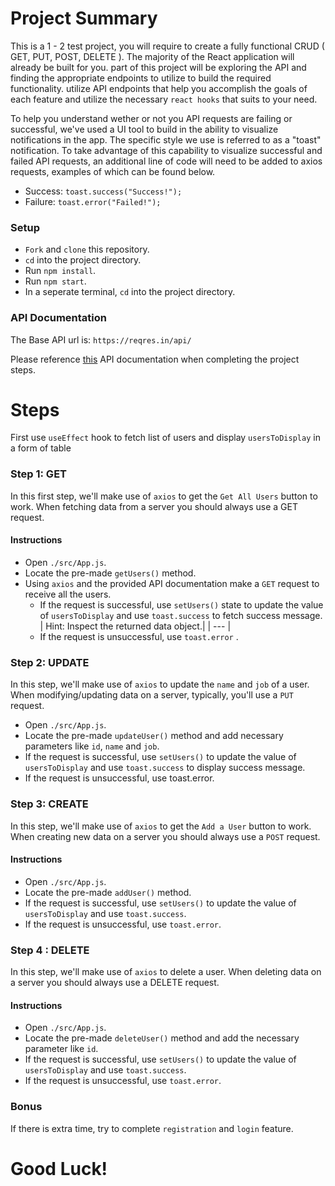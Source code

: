 # Project Summary

This is a 1 - 2 test project, you will require to create a fully functional CRUD ( GET, PUT, POST, DELETE ). The majority of the React application will already be built for you. part of this project will be exploring the API and finding the appropriate endpoints to utilize to build the required functionality. utilize API endpoints that help you accomplish the goals of each feature and utilize the necessary `react hooks` that suits to your need.

To help you understand wether or not you API requests are failing or successful, we've used a UI tool to build in the ability to visualize notifications in the app. The specific style we use is referred to as a "toast" notification. To take advantage of this capability to visualize successful and failed API requests, an additional line of code will need to be added to axios requests, examples of which can be found below.

* Success: `toast.success("Success!");`
* Failure: `toast.error("Failed!");`

### Setup

* `Fork` and `clone` this repository.
* `cd` into the project directory.
* Run `npm install`.
* Run `npm start`.
* In a seperate terminal, `cd` into the project directory.

### API Documentation

The Base API url is: `https://reqres.in/api/`

Please reference [this](https://reqres.in/) API documentation when completing the project steps.

# Steps

First use `useEffect` hook to fetch list of users and display `usersToDisplay` in a form of table

### Step 1: GET

In this first step, we'll make use of `axios` to get the `Get All Users` button to work. When fetching data from a server you should always use a GET request.


#### Instructions
* Open `./src/App.js`.
* Locate the pre-made `getUsers()` method.
* Using `axios` and the provided API documentation make a `GET` request to receive all the users.
	* If the request is successful, use `setUsers()` state to update the value of `usersToDisplay` and use `toast.success` to fetch success message.
	| Hint: Inspect the returned data object.|
| --- |
	* If the request is unsuccessful, use `toast.error`	.
	
### Step 2: UPDATE

In this step, we'll make use of `axios` to update the `name` and `job` of a user. When modifying/updating data on a server, typically, you'll use a `PUT` request.

* Open `./src/App.js`.
* Locate the pre-made `updateUser()` method and add necessary parameters like `id`, `name` and `job`.
* If the request is successful, use `setUsers()` to update the value of `usersToDisplay` and use `toast.success` to display success message.
* If the request is unsuccessful, use toast.error.

### Step 3: CREATE

In this step, we'll make use of `axios` to get the `Add a User` button to work. When creating new data on a server you should always use a `POST` request.

#### Instructions

* Open `./src/App.js`.
* Locate the pre-made `addUser()` method.
* If the request is successful, use `setUsers()` to update the value of `usersToDisplay` and use `toast.success`.
* If the request is unsuccessful, use `toast.error`.

### Step 4 : DELETE

In this step, we'll make use of `axios` to delete a user. When deleting data on a server you should always use a DELETE request.

#### Instructions

* Open `./src/App.js`.
* Locate the pre-made `deleteUser()` method and add the necessary parameter like `id`.
* If the request is successful, use `setUsers()` to update the value of `usersToDisplay` and use `toast.success`.
* If the request is unsuccessful, use `toast.error`.

### Bonus

If there is extra time, try to complete `registration` and `login` feature.

# Good Luck!

